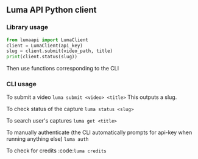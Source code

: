 ## Luma API Python client

### Library usage
```python
from lumaapi import LumaClient
client = LumaClient(api_key)
slug = client.submit(video_path, title)
print(client.status(slug))
```

Then use functions corresponding to the CLI

### CLI usage

To submit a video
`luma submit <video> <title>`
This outputs a slug.

To check status of the capture
`luma status <slug>`

To search user's captures
`luma get <title>`

To manually authenticate
(the CLI automatically prompts for api-key when running anything else)
`luma auth`

To check for credits
:code:`luma credits`

